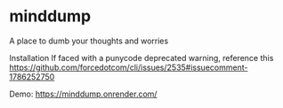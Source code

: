 # minddump

A place to dumb your thoughts and worries

Installation
If faced with a punycode deprecated warning, reference this https://github.com/forcedotcom/cli/issues/2535#issuecomment-1786252750

Demo:
https://minddump.onrender.com/
